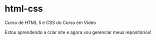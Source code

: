 # html-css
Curso de HTML 5 e CSS do Curso em Video

Estou aprendendo a criar site e agora vou gerenciar meus repositórios!